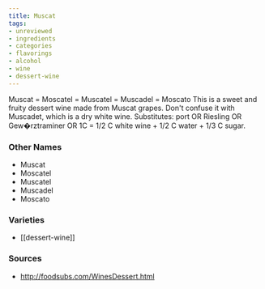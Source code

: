 ```yaml
---
title: Muscat
tags:
- unreviewed
- ingredients
- categories
- flavorings
- alcohol
- wine
- dessert-wine
---
```

Muscat = Moscatel = Muscatel = Muscadel = Moscato This is a sweet and fruity dessert wine made from Muscat grapes. Don't confuse it with Muscadet, which is a dry white wine. Substitutes: port OR Riesling OR Gew�rztraminer OR 1C = 1/2 C white wine + 1/2 C water + 1/3 C sugar.

### Other Names

* Muscat
* Moscatel
* Muscatel
* Muscadel
* Moscato

### Varieties

* [[dessert-wine]]

### Sources
* http://foodsubs.com/WinesDessert.html

